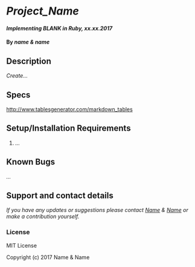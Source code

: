 # _Project_Name_

#### _Implementing BLANK in Ruby, xx.xx.2017_

#### By _name & name_

## Description

_Create..._

## Specs

http://www.tablesgenerator.com/markdown_tables



## Setup/Installation Requirements

1. _..._

## Known Bugs

_..._

## Support and contact details

_If you have any updates or suggestions please contact [Name] & [Name] or make a contribution yourself._

[Name]: mailto:Name@gmail.com
[Name]: mailto:Name@gmail.com

### License

MIT License

Copyright (c) 2017 Name & Name
